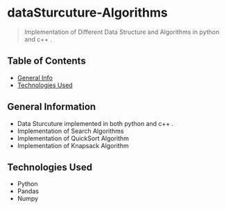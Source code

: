 # dataSturcuture-Algorithms
> Implementation of Different Data Structure and Algorithms in python and c++ .


## Table of Contents
* [General Info](#general-information)
* [Technologies Used](#technologies-used)




## General Information
- Data Sturcuture implemented in both python and c++ .
- Implementation of Search Algorithms 
- Implementation of QuickSort Algorithm
- Implementation of Knapsack Algorithm



## Technologies Used
- Python 
- Pandas
- Numpy


